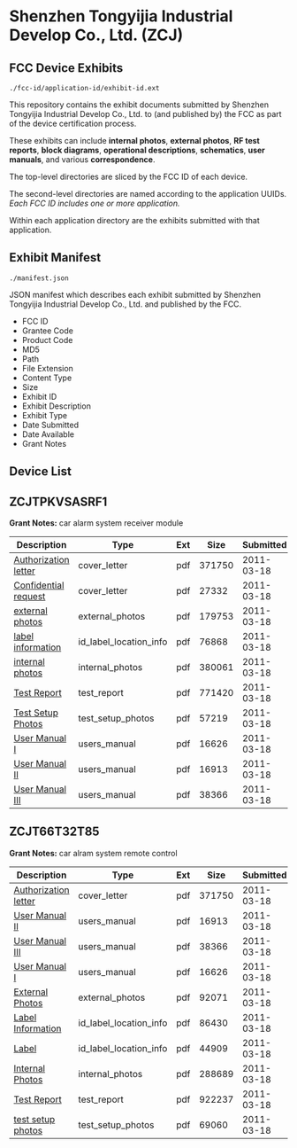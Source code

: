 # Shenzhen Tongyijia Industrial Develop Co., Ltd. (ZCJ)
## FCC Device Exhibits

```
./fcc-id/application-id/exhibit-id.ext
```

This repository contains the exhibit documents submitted by Shenzhen Tongyijia Industrial Develop Co., Ltd. to (and published by) the FCC as part of the device certification process.

These exhibits can include **internal photos**, **external photos**, **RF test reports**, **block diagrams**, **operational descriptions**, **schematics**, **user manuals**, and various **correspondence**.

The top-level directories are sliced by the FCC ID of each device.

The second-level directories are named according to the application UUIDs. *Each FCC ID includes one or more application.*

Within each application directory are the exhibits submitted with that application. 

## Exhibit Manifest

```
./manifest.json
```

JSON manifest which describes each exhibit submitted by Shenzhen Tongyijia Industrial Develop Co., Ltd. and published by the FCC.

- FCC ID
- Grantee Code
- Product Code
- MD5
- Path
- File Extension
- Content Type
- Size
- Exhibit ID
- Exhibit Description
- Exhibit Type
- Date Submitted
- Date Available
- Grant Notes

## Device List
## ZCJTPKVSASRF1
**Grant Notes:** car alarm system receiver module

| Description | Type | Ext | Size | Submitted | Available |
| ----------- | ---- | --- | ---- | --------- | --------- |
| [Authorization letter](ZCJTPKVSASRF1/646a9ec926e465030c9d95883545202e/1433512.pdf) | cover_letter | pdf | 371750 | 2011-03-18 | 2011-03-18 |
| [Confidential request](ZCJTPKVSASRF1/646a9ec926e465030c9d95883545202e/1433570.pdf) | cover_letter | pdf | 27332 | 2011-03-18 | 2011-03-18 |
| [external photos](ZCJTPKVSASRF1/646a9ec926e465030c9d95883545202e/1433564.pdf) | external_photos | pdf | 179753 | 2011-03-18 | 2011-03-18 |
| [label information](ZCJTPKVSASRF1/646a9ec926e465030c9d95883545202e/1433565.pdf) | id_label_location_info | pdf | 76868 | 2011-03-18 | 2011-03-18 |
| [internal photos](ZCJTPKVSASRF1/646a9ec926e465030c9d95883545202e/1433566.pdf) | internal_photos | pdf | 380061 | 2011-03-18 | 2011-03-18 |
| [Test Report](ZCJTPKVSASRF1/646a9ec926e465030c9d95883545202e/1433563.pdf) | test_report | pdf | 771420 | 2011-03-18 | 2011-03-18 |
| [Test Setup Photos](ZCJTPKVSASRF1/646a9ec926e465030c9d95883545202e/1433571.pdf) | test_setup_photos | pdf | 57219 | 2011-03-18 | 2011-03-18 |
| [User Manual I](ZCJTPKVSASRF1/646a9ec926e465030c9d95883545202e/1433555.pdf) | users_manual | pdf | 16626 | 2011-03-18 | 2011-03-18 |
| [User Manual II](ZCJTPKVSASRF1/646a9ec926e465030c9d95883545202e/1433556.pdf) | users_manual | pdf | 16913 | 2011-03-18 | 2011-03-18 |
| [User Manual III](ZCJTPKVSASRF1/646a9ec926e465030c9d95883545202e/1433557.pdf) | users_manual | pdf | 38366 | 2011-03-18 | 2011-03-18 |
## ZCJT66T32T85
**Grant Notes:** car alram system remote control

| Description | Type | Ext | Size | Submitted | Available |
| ----------- | ---- | --- | ---- | --------- | --------- |
| [Authorization letter](ZCJT66T32T85/0890a7922982ab69db83b6a0140b770e/1433512.pdf) | cover_letter | pdf | 371750 | 2011-03-18 | 2011-03-18 |
| [User Manual II](ZCJT66T32T85/0890a7922982ab69db83b6a0140b770e/1433556.pdf) | users_manual | pdf | 16913 | 2011-03-18 | 2011-03-18 |
| [User Manual III](ZCJT66T32T85/0890a7922982ab69db83b6a0140b770e/1433557.pdf) | users_manual | pdf | 38366 | 2011-03-18 | 2011-03-18 |
| [User Manual I](ZCJT66T32T85/0890a7922982ab69db83b6a0140b770e/1433555.pdf) | users_manual | pdf | 16626 | 2011-03-18 | 2011-03-18 |
| [External Photos](ZCJT66T32T85/0890a7922982ab69db83b6a0140b770e/1433515.pdf) | external_photos | pdf | 92071 | 2011-03-18 | 2011-03-18 |
| [Label Information](ZCJT66T32T85/0890a7922982ab69db83b6a0140b770e/1433516.pdf) | id_label_location_info | pdf | 86430 | 2011-03-18 | 2011-03-18 |
| [Label](ZCJT66T32T85/0890a7922982ab69db83b6a0140b770e/1433517.pdf) | id_label_location_info | pdf | 44909 | 2011-03-18 | 2011-03-18 |
| [Internal Photos](ZCJT66T32T85/0890a7922982ab69db83b6a0140b770e/1433518.pdf) | internal_photos | pdf | 288689 | 2011-03-18 | 2011-03-18 |
| [Test Report](ZCJT66T32T85/0890a7922982ab69db83b6a0140b770e/1433513.pdf) | test_report | pdf | 922237 | 2011-03-18 | 2011-03-18 |
| [test setup photos](ZCJT66T32T85/0890a7922982ab69db83b6a0140b770e/1433554.pdf) | test_setup_photos | pdf | 69060 | 2011-03-18 | 2011-03-18 |
